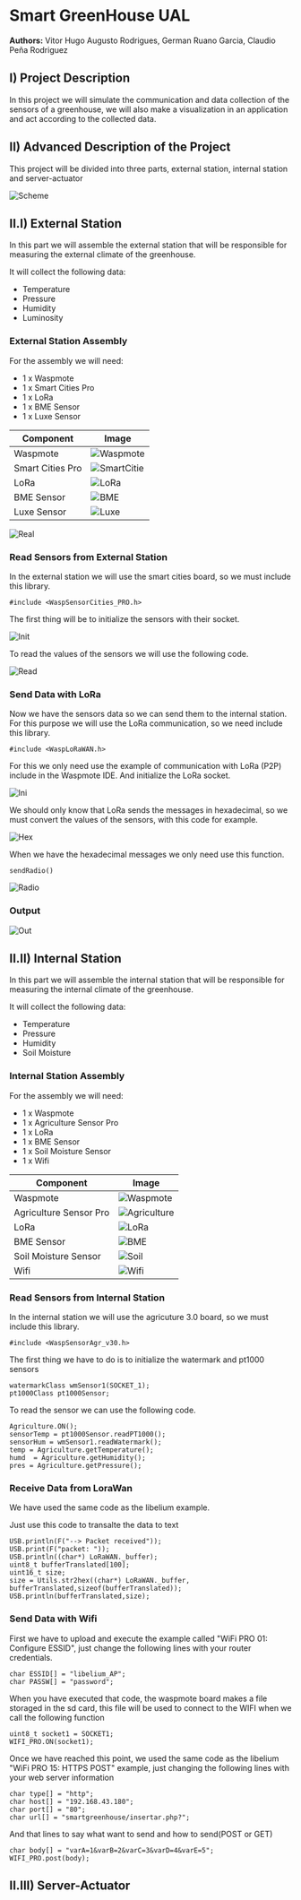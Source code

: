 <h1>Smart GreenHouse UAL</h1>
<B>Authors:</B> Vitor Hugo Augusto Rodrigues, German Ruano Garcia, Claudio Peña Rodriguez
<h2>I) Project Description</h2>
In this project we will simulate the communication and data collection of the sensors of a greenhouse, we will also make a visualization in an application and act according to the collected data.
	

<h2>II) Advanced Description of the Project</h2>
This project will be divided into three parts, external station, internal station and server-actuator

![Scheme](img/esquema.png)

<h2>II.I) External Station </h2>
In this part we will assemble the external station that will be responsible for measuring the external climate of the greenhouse.

It will collect the following data:

- Temperature
- Pressure
- Humidity
- Luminosity

<h3>External Station Assembly</h3>
For the assembly we will need:

- 1 x Waspmote
- 1 x Smart Cities Pro
- 1 x LoRa
- 1 x BME Sensor
- 1 x Luxe Sensor

| Component                 | Image                           |
| ------------------------- | ------------------------------- |
| Waspmote                  | ![Waspmote](img/was.png)     |
| Smart Cities Pro          | ![SmartCitie](img/smart.jpg) |
| LoRa                      | ![LoRa](img/lo.jpg)          |
| BME Sensor                | ![BME](img/bme.jpg)          |
| Luxe Sensor               | ![Luxe](img/luxe.jpg)        |

![Real](img/re.png)

<h3>Read Sensors from External Station</h3>
In the external station we will use the smart cities board, so we must include this library.

```
#include <WaspSensorCities_PRO.h>
````

The first thing will be to initialize the sensors with their socket.

![Init](img/init.png) 

To read the values ​​of the sensors we will use the following code.

![Read](img/read.png) 

<h3>Send Data with LoRa</h3>
Now we have the sensors data so we can send them to the internal station.
For this purpose we will use the LoRa communication, so we need include this library.

```
#include <WaspLoRaWAN.h>
````

For this we only need use the example of communication with LoRa (P2P) include in the Waspmote IDE. And initialize the LoRa socket.

![Ini](img/sock.png) 

We should only know that LoRa sends the messages in hexadecimal, so we must convert the values ​​of the sensors, with this code for example.

![Hex](img/hex.png) 

When we have the hexadecimal messages we only need use this function.

```
sendRadio()
````

![Radio](img/radio.png) 

<h3>Output</h3>

![Out](img/out.png)

<h2>II.II) Internal Station </h2>
In this part we will assemble the internal station that will be responsible for measuring the internal climate of the greenhouse.

It will collect the following data:

- Temperature
- Pressure
- Humidity
- Soil Moisture

<h3>Internal Station Assembly</h3>
For the assembly we will need:

- 1 x Waspmote
- 1 x Agriculture Sensor Pro
- 1 x LoRa
- 1 x BME Sensor
- 1 x Soil Moisture Sensor
- 1 x Wifi

| Component                 | Image                           |
| ------------------------- | ------------------------------- |
| Waspmote                  | ![Waspmote](img/was.png)     |
| Agriculture Sensor Pro    | ![Agriculture](img/agr.jpeg) |
| LoRa                      | ![LoRa](img/lo.jpg)          |
| BME Sensor                | ![BME](img/bme.jpg)          |
| Soil Moisture Sensor      | ![Soil](img/soil.png)        |
| Wifi                      | ![Wifi](img/wifi.png)        |


<h3>Read Sensors from Internal Station</h3>

In the internal station we will use the agricuture 3.0 board, so we must include this library.

```
#include <WaspSensorAgr_v30.h>
```
The first thing we have to do is to initialize the watermark and pt1000 sensors

```
watermarkClass wmSensor1(SOCKET_1);
pt1000Class pt1000Sensor;
```
To read the sensor we can use the following code.

```
Agriculture.ON();
sensorTemp = pt1000Sensor.readPT1000();  
sensorHum = wmSensor1.readWatermark();
temp = Agriculture.getTemperature();
humd  = Agriculture.getHumidity();
pres = Agriculture.getPressure(); 
```

<h3>Receive Data from LoraWan</h3>
We have used the same code as the libelium example.  

Just use this code to transalte the data to text

```
USB.println(F("--> Packet received"));
USB.print(F("packet: "));
USB.println((char*) LoRaWAN._buffer);
uint8_t bufferTranslated[100];
uint16_t size;
size = Utils.str2hex((char*) LoRaWAN._buffer, bufferTranslated,sizeof(bufferTranslated));
USB.println(bufferTranslated,size);
```
<h3>Send Data with Wifi</h3>

First we have to upload and execute the example called "WiFi PRO 01: Configure ESSID", just change the following lines with your router credentials.

````
char ESSID[] = "libelium_AP";
char PASSW[] = "password";
````
When you have executed that code, the waspmote board makes a file storaged in the sd card, this file will be used to connect to the WIFI when we call the following function

````
uint8_t socket1 = SOCKET1;
WIFI_PRO.ON(socket1);
````

Once we have reached this point, we used the same code as the libelium "WiFi PRO 15: HTTPS POST" example, just changing the following lines with your web server information

````
char type[] = "http";
char host[] = "192.168.43.180";
char port[] = "80";
char url[] = "smartgreenhouse/insertar.php?";
````

And that lines to say what want to send and how to send(POST or GET)

``
char body[] = "varA=1&varB=2&varC=3&varD=4&varE=5";
WIFI_PRO.post(body); 
``

<h2>II.III) Server-Actuator </h2>

